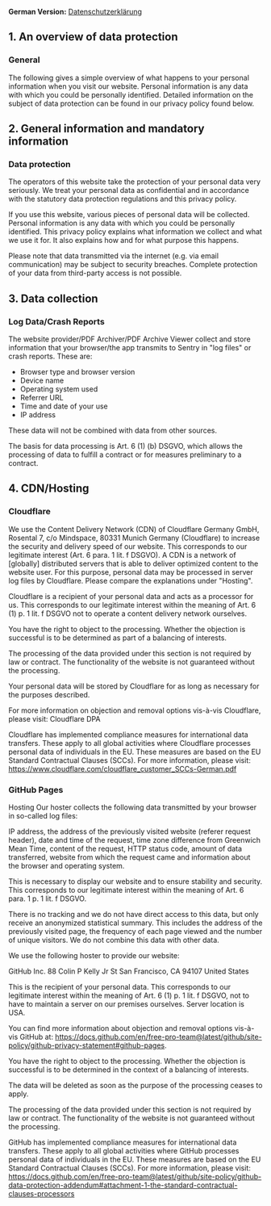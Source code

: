 **German Version:** [Datenschutzerklärung](https://pdf-archiver.io/de/privacy/)

## 1. An overview of data protection

### General

The following gives a simple overview of what happens to your personal information when you visit our website. Personal information is any data with which you could be personally identified. Detailed information on the subject of data protection can be found in our privacy policy found below.

## 2. General information and mandatory information

### Data protection

The operators of this website take the protection of your personal data very seriously. We treat your personal data as confidential and in accordance with the statutory data protection regulations and this privacy policy.

If you use this website, various pieces of personal data will be collected. Personal information is any data with which you could be personally identified. This privacy policy explains what information we collect and what we use it for. It also explains how and for what purpose this happens.

Please note that data transmitted via the internet (e.g. via email communication) may be subject to security breaches. Complete protection of your data from third-party access is not possible.

## 3. Data collection

### Log Data/Crash Reports

The website provider/PDF Archiver/PDF Archive Viewer collect and store information that your browser/the app transmits to Sentry in "log files" or crash reports. These are:

- Browser type and browser version
- Device name
- Operating system used
- Referrer URL
- Time and date of your use
- IP address

These data will not be combined with data from other sources.

The basis for data processing is Art. 6 (1) (b) DSGVO, which allows the processing of data to fulfill a contract or for measures preliminary to a contract.

## 4. CDN/Hosting

### Cloudflare

We use the Content Delivery Network (CDN) of Cloudflare Germany GmbH, Rosental 7, c/o Mindspace, 80331 Munich Germany (Cloudflare) to increase the security and delivery speed of our website. This corresponds to our legitimate interest (Art. 6 para. 1 lit. f DSGVO). A CDN is a network of [globally] distributed servers that is able to deliver optimized content to the website user. For this purpose, personal data may be processed in server log files by Cloudflare. Please compare the explanations under "Hosting".

Cloudflare is a recipient of your personal data and acts as a processor for us. This corresponds to our legitimate interest within the meaning of Art. 6 (1) p. 1 lit. f DSGVO not to operate a content delivery network ourselves.

You have the right to object to the processing. Whether the objection is successful is to be determined as part of a balancing of interests.

The processing of the data provided under this section is not required by law or contract. The functionality of the website is not guaranteed without the processing.

Your personal data will be stored by Cloudflare for as long as necessary for the purposes described.

For more information on objection and removal options vis-à-vis Cloudflare, please visit: Cloudflare DPA

Cloudflare has implemented compliance measures for international data transfers. These apply to all global activities where Cloudflare processes personal data of individuals in the EU. These measures are based on the EU Standard Contractual Clauses (SCCs). For more information, please visit: https://www.cloudflare.com/cloudflare_customer_SCCs-German.pdf

### GitHub Pages

Hosting
Our hoster collects the following data transmitted by your browser in so-called log files:

IP address, the address of the previously visited website (referer request header), date and time of the request, time zone difference from Greenwich Mean Time, content of the request, HTTP status code, amount of data transferred, website from which the request came and information about the browser and operating system.

This is necessary to display our website and to ensure stability and security. This corresponds to our legitimate interest within the meaning of Art. 6 para. 1 p. 1 lit. f DSGVO.

There is no tracking and we do not have direct access to this data, but only receive an anonymized statistical summary. This includes the address of the previously visited page, the frequency of each page viewed and the number of unique visitors. We do not combine this data with other data.

We use the following hoster to provide our website:

GitHub Inc.
88 Colin P Kelly Jr St
San Francisco, CA 94107
United States

This is the recipient of your personal data. This corresponds to our legitimate interest within the meaning of Art. 6 (1) p. 1 lit. f DSGVO, not to have to maintain a server on our premises ourselves. Server location is USA.

You can find more information about objection and removal options vis-à-vis GitHub at: https://docs.github.com/en/free-pro-team@latest/github/site-policy/github-privacy-statement#github-pages.

You have the right to object to the processing. Whether the objection is successful is to be determined in the context of a balancing of interests.

The data will be deleted as soon as the purpose of the processing ceases to apply.

The processing of the data provided under this section is not required by law or contract. The functionality of the website is not guaranteed without the processing.

GitHub has implemented compliance measures for international data transfers. These apply to all global activities where GitHub processes personal data of individuals in the EU. These measures are based on the EU Standard Contractual Clauses (SCCs). For more information, please visit: https://docs.github.com/en/free-pro-team@latest/github/site-policy/github-data-protection-addendum#attachment-1-the-standard-contractual-clauses-processors
